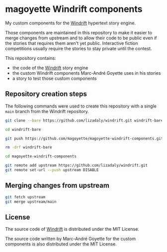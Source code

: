 # magoyette Windrift components

My custom components for the [Windrift](https://github.com/lizadaly/windrift/) hypertext story engine.

Those components are maintained in this repository to make it easier to merge changes from upstream and
to allow their code to be public even if the stories that requires them aren't yet public.
Interactive fiction competitions usually require the stories to stay private until the contest.

This repository contains:

-   the code of the [Windrift](https://github.com/lizadaly/windrift/) story engine
-   the custom Windrift components Marc-André Goyette uses in his stories
-   a story to test those custom components

## Repository creation steps

The following commands were used to create this repository with a single `main` branch from the Windrift
repository.

```sh
git clone --bare https://github.com/lizadaly/windrift.git windrift-bare

cd windrift-bare

git push https://github.com/magoyette/magoyette-windrift-components.git +main:main

rm -drf windrift-bare

cd magoyette-windrift-components

git remote add upstream https://github.com/lizadaly/windrift.git
git remote set-url --push upstream DISABLE
```

## Merging changes from upstream

```sh
git fetch upstream
git merge upstream/main
```

## License

The source code of [Windrift](https://github.com/lizadaly/windrift/) is distributed under the MIT License.

The source code written by Marc-André Goyette for the custom components is also distributed under the
MIT License.
